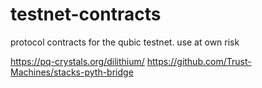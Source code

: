 # testnet-contracts
protocol contracts for the qubic testnet. use at own risk

https://pq-crystals.org/dilithium/
https://github.com/Trust-Machines/stacks-pyth-bridge
